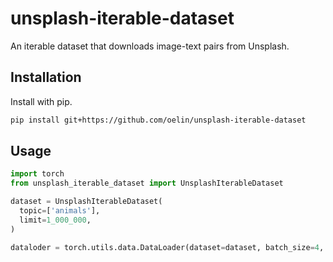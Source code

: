# unsplash-iterable-dataset

An iterable dataset that downloads image-text pairs from Unsplash.

## Installation

Install with pip.

```sh
pip install git+https://github.com/oelin/unsplash-iterable-dataset
```

## Usage

```python
import torch
from unsplash_iterable_dataset import UnsplashIterableDataset

dataset = UnsplashIterableDataset(
  topic=['animals'],
  limit=1_000_000,
)

dataloder = torch.utils.data.DataLoader(dataset=dataset, batch_size=4, shuffle=False)
```
